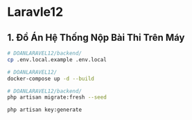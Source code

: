 # Laravle12

## 1. Đồ Án Hệ Thống Nộp Bài Thi Trên Máy

```bash
# DOANLARAVEL12/backend/
cp .env.local.example .env.local

# DOANLARAVEL12/
docker-compose up -d --build

# DOANLARAVEL12/backend/
php artisan migrate:fresh --seed

php artisan key:generate


